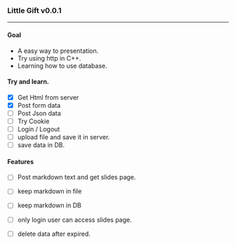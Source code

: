 ### Little Gift v0.0.1
---

#### Goal
- A easy way to presentation.
- Try using http in C++.
- Learning how to use database.

#### Try and learn.
- [X] Get Html from server
- [X] Post form data
- [ ] Post Json data
- [ ] Try Cookie
- [ ] Login / Logout
- [ ] upload file and save it in server.
- [ ] save data in DB.

#### Features
- [ ] Post markdown text and get slides page.
- [ ] keep markdown in file
- [ ] keep markdown in DB
- [ ] only login user can access slides page.
- [ ] delete data after expired.

